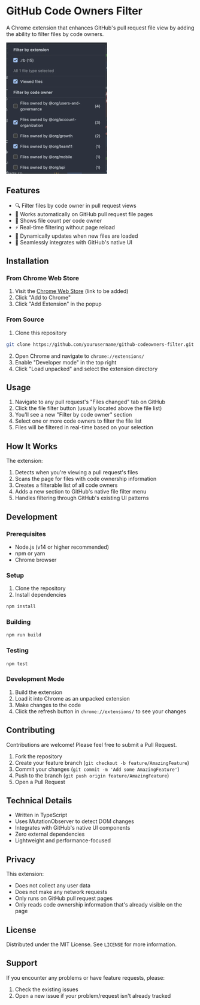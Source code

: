 # GitHub Code Owners Filter

A Chrome extension that enhances GitHub's pull request file view by adding the ability to filter files by code owners.

<img src="public/readme.png" alt="GitHub Code Owners Filter Demo" height="350"/>

## Features

- 🔍 Filter files by code owner in pull request views
- 🚀 Works automatically on GitHub pull request file pages
- 🎯 Shows file count per code owner
- ⚡ Real-time filtering without page reload
- 🔄 Dynamically updates when new files are loaded
- 🎨 Seamlessly integrates with GitHub's native UI

## Installation

### From Chrome Web Store

1. Visit the [Chrome Web Store](https://chrome.google.com/webstore) (link to be added)
2. Click "Add to Chrome"
3. Click "Add Extension" in the popup

### From Source

1. Clone this repository

```bash
git clone https://github.com/yourusername/github-codeowners-filter.git
```

2. Open Chrome and navigate to `chrome://extensions/`
3. Enable "Developer mode" in the top right
4. Click "Load unpacked" and select the extension directory

## Usage

1. Navigate to any pull request's "Files changed" tab on GitHub
2. Click the file filter button (usually located above the file list)
3. You'll see a new "Filter by code owner" section
4. Select one or more code owners to filter the file list
5. Files will be filtered in real-time based on your selection

## How It Works

The extension:

1. Detects when you're viewing a pull request's files
2. Scans the page for files with code ownership information
3. Creates a filterable list of all code owners
4. Adds a new section to GitHub's native file filter menu
5. Handles filtering through GitHub's existing UI patterns

## Development

### Prerequisites

- Node.js (v14 or higher recommended)
- npm or yarn
- Chrome browser

### Setup

1. Clone the repository
2. Install dependencies

```bash
npm install
```

### Building

```bash
npm run build
```

### Testing

```bash
npm test
```

### Development Mode

1. Build the extension
2. Load it into Chrome as an unpacked extension
3. Make changes to the code
4. Click the refresh button in `chrome://extensions/` to see your changes

## Contributing

Contributions are welcome! Please feel free to submit a Pull Request.

1. Fork the repository
2. Create your feature branch (`git checkout -b feature/AmazingFeature`)
3. Commit your changes (`git commit -m 'Add some AmazingFeature'`)
4. Push to the branch (`git push origin feature/AmazingFeature`)
5. Open a Pull Request

## Technical Details

- Written in TypeScript
- Uses MutationObserver to detect DOM changes
- Integrates with GitHub's native UI components
- Zero external dependencies
- Lightweight and performance-focused

## Privacy

This extension:

- Does not collect any user data
- Does not make any network requests
- Only runs on GitHub pull request pages
- Only reads code ownership information that's already visible on the page

## License

Distributed under the MIT License. See `LICENSE` for more information.

## Support

If you encounter any problems or have feature requests, please:

1. Check the existing issues
2. Open a new issue if your problem/request isn't already tracked
